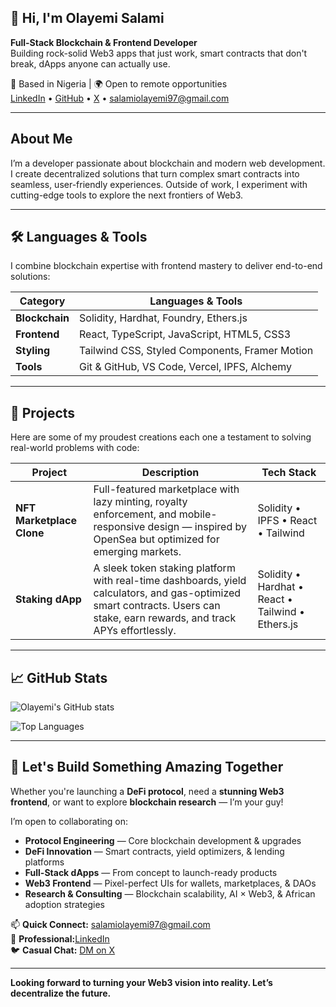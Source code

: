 ## 👋 Hi, I'm Olayemi Salami

**Full-Stack Blockchain & Frontend Developer**  
Building rock-solid Web3 apps that just work, smart contracts that don't break, dApps anyone can actually use.

📍 Based in Nigeria | 🌍 Open to remote opportunities  
[LinkedIn](OlayemiSalami) • [GitHub](Olayemi-Salami) • [X](@SALAMIOLAY235) • [salamiolayemi97@gmail.com](mailto:salamiolayemi97@gmail.com)

---
## About Me
I’m a developer passionate about blockchain and modern web development. I create decentralized solutions that turn complex smart contracts into seamless, user-friendly experiences. Outside of work, I experiment with cutting-edge tools to explore the next frontiers of Web3.

---
## 🛠 Languages & Tools
I combine blockchain expertise with frontend mastery to deliver end-to-end solutions:

| Category       | Languages & Tools |
|----------------|-----------------|
| **Blockchain** | Solidity, Hardhat, Foundry, Ethers.js |
| **Frontend**   | React, TypeScript, JavaScript, HTML5, CSS3 |
| **Styling**    | Tailwind CSS, Styled Components, Framer Motion |
| **Tools**      | Git & GitHub, VS Code, Vercel, IPFS, Alchemy |

---
## 🚀 Projects
Here are some of my proudest creations each one a testament to solving real-world problems with code:

| Project | Description | Tech Stack |
|---------|-------------|-----------|
| **NFT Marketplace Clone** | Full-featured marketplace with lazy minting, royalty enforcement, and mobile-responsive design — inspired by OpenSea but optimized for emerging markets. | Solidity • IPFS • React • Tailwind |
| **Staking dApp** | A sleek token staking platform with real-time dashboards, yield calculators, and gas-optimized smart contracts. Users can stake, earn rewards, and track APYs effortlessly. | Solidity • Hardhat • React • Tailwind • Ethers.js |

---
## 📈 GitHub Stats

![Olayemi's GitHub stats](https://github-readme-stats.vercel.app/api?username=Olayemi-Salami&show_icons=true&theme=transparent)

![Top Languages](https://github-readme-stats.vercel.app/api/top-langs/?username=Olayemi-Salami&layout=compact&theme=transparent)

---
## 🔗 Let's Build Something Amazing Together

Whether you're launching a **DeFi protocol**, need a **stunning Web3 frontend**, or want to explore **blockchain research** — I’m your guy!

I’m open to collaborating on:

- **Protocol Engineering** — Core blockchain development & upgrades  
- **DeFi Innovation** — Smart contracts, yield optimizers, & lending platforms  
- **Full-Stack dApps** — From concept to launch-ready products  
- **Web3 Frontend** — Pixel-perfect UIs for wallets, marketplaces, & DAOs  
- **Research & Consulting** — Blockchain scalability, AI × Web3, & African adoption strategies  

📫 **Quick Connect:** [salamiolayemi97@gmail.com](mailto:salamiolayemi97@gmail.com)  
💼 **Professional:**[LinkedIn](OlayemiSalami)  
🐦 **Casual Chat:** [DM on X](@SALAMIOLAY235)

---

**Looking forward to turning your Web3 vision into reality. Let’s decentralize the future.**


